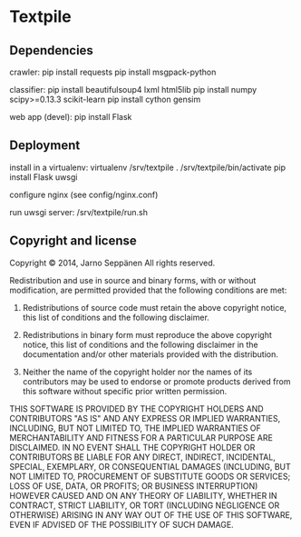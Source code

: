 # Textpile

## Dependencies

crawler:
pip install requests
pip install msgpack-python

classifier:
pip install beautifulsoup4 lxml html5lib
pip install numpy scipy>=0.13.3 scikit-learn
pip install cython gensim

web app (devel):
pip install Flask


## Deployment

install in a virtualenv:
    virtualenv /srv/textpile
    . /srv/textpile/bin/activate
    pip install Flask uwsgi

configure nginx (see config/nginx.conf)

run uwsgi server:
    /srv/textpile/run.sh

## Copyright and license

Copyright © 2014, Jarno Seppänen
All rights reserved.

Redistribution and use in source and binary forms, with or without
modification, are permitted provided that the following conditions are
met:

1. Redistributions of source code must retain the above copyright
   notice, this list of conditions and the following disclaimer.

2. Redistributions in binary form must reproduce the above copyright
   notice, this list of conditions and the following disclaimer in the
   documentation and/or other materials provided with the
   distribution.

3. Neither the name of the copyright holder nor the names of its
   contributors may be used to endorse or promote products derived
   from this software without specific prior written permission.

THIS SOFTWARE IS PROVIDED BY THE COPYRIGHT HOLDERS AND CONTRIBUTORS
"AS IS" AND ANY EXPRESS OR IMPLIED WARRANTIES, INCLUDING, BUT NOT
LIMITED TO, THE IMPLIED WARRANTIES OF MERCHANTABILITY AND FITNESS FOR
A PARTICULAR PURPOSE ARE DISCLAIMED. IN NO EVENT SHALL THE COPYRIGHT
HOLDER OR CONTRIBUTORS BE LIABLE FOR ANY DIRECT, INDIRECT, INCIDENTAL,
SPECIAL, EXEMPLARY, OR CONSEQUENTIAL DAMAGES (INCLUDING, BUT NOT
LIMITED TO, PROCUREMENT OF SUBSTITUTE GOODS OR SERVICES; LOSS OF USE,
DATA, OR PROFITS; OR BUSINESS INTERRUPTION) HOWEVER CAUSED AND ON ANY
THEORY OF LIABILITY, WHETHER IN CONTRACT, STRICT LIABILITY, OR TORT
(INCLUDING NEGLIGENCE OR OTHERWISE) ARISING IN ANY WAY OUT OF THE USE
OF THIS SOFTWARE, EVEN IF ADVISED OF THE POSSIBILITY OF SUCH DAMAGE.
